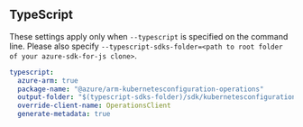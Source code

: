 ## TypeScript

These settings apply only when `--typescript` is specified on the command line.
Please also specify `--typescript-sdks-folder=<path to root folder of your azure-sdk-for-js clone>`.

```yaml $(typescript)
typescript:
  azure-arm: true
  package-name: "@azure/arm-kubernetesconfiguration-operations"
  output-folder: "$(typescript-sdks-folder)/sdk/kubernetesconfiguration/arm-kubernetesconfiguration-operations"
  override-client-name: OperationsClient
  generate-metadata: true
```
